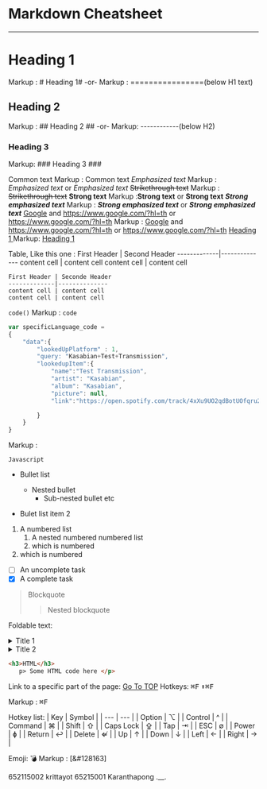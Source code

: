 # Markdown Cheatsheet<a name = "TOP"></a>

---

# Heading 1

Markup : # Heading 1#
-or-
Markup : ================(below H1 text)

## Heading 2

Markup : ## Heading 2 ##
-or-
Markup: ------------(below H2)

### Heading 3

Markup: ### Heading 3 ###

Common text
Markup : Common text
_Emphasized text_
Markup : _Emphasized text_ or _Emphasized text_
~~Strikethrough text~~
Markup : ~~Strikethrough text~~
**Strong text**
Markup :**Strong text** or **Strong text**
**_Strong emphasized text_**
Markup : **_Strong emphasized text_** or **_Strong emphasized text_**
[Google](https://www.google.com/?hl=th "google gome page") and https://www.google.com/?hl=th or <https://www.google.com/?hl=th>
Markup : [Google](https://www.google.com/?hl=th "google gome page") and https://www.google.com/?hl=th or <https://www.google.com/?hl=th>
[Heading 1 ](#heading-1 "GO to heading-1")
Markup: [Heading 1 ](#heading-1 "GO to heading-1")

Table, Like this one :
First Header | Second Header
-------------|--------------
content cell | content cell
content cell | content cell

```
First Header | Seconde Header
-------------|--------------
content cell | content cell
content cell | content cell
```

`code()`
Markup : `code`

```javascript
var specificLanguage_code =
{
    "data":{
        "lookedUpPlatform" : 1,
        "query: "Kasabian+Test+Transmission",
        "lookedupItem":{
            "name":"Test Transmission",
            "artist": "Kasabian",
            "album": "Kasabian",
            "picture": null,
            "link":"https://open.spotify.com/track/4xXu9UO2qdBotUOfqru2UC"

        }
    }
}
```

Markup :

```
Javascript
```

- Bullet list

  - Nested bullet
    - Sub-nested bullet etc

- Bulet list item 2

1. A numbered list
   1. A nested numbered numbered list
   2. which is numbered
2. which is numbered

- [ ] An uncomplete task
- [x] A complete task

> Blockquote
>
> > Nested blockquote

Foldable text:

<details>
  <summary> Title 1 </summary>
  <p>content 1 content 1 content 1 content 1 </p>
  </details>
  <details>
    <summary> Title 2</summary>
     <p>Content 2 Content 2 Content 2 Content 2</p>
     </details>

 ```html
 <h3>HTML</h3>
    p> Some HTML code here </p>
 ```

Link to a specific part of the page:
[Go To TOP](#Top)
Hotkeys:
<kbd> &#8984;F</kbd>
<kbd> ⬆&#8984;F</kbd>

  Markup : <kbd> &#8984;F</kbd>

Hotkey list:
| Key | Symbol |
| --- | --- |
| Option | &#8997; |
| Control | ^ |
| Command | &#8984; |
| Shift | ⇧ |
| Caps Lock | ⇪ |
| Tap | ⇥ |
| ESC | ∅  |
| Power | ɸ |
| Return | ↩ |
| Delete | ⇍ |
| Up | ↑ |
| Down | ↓ |
| Left | ← |
| Right | → |

Emoji:
&#128163;
Markup : [&#128163]

652115002 krittayot
65215001 Karanthapong .__.
